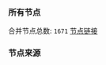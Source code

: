 ### 所有节点
合并节点总数: `1671`
[节点链接](https://raw.githubusercontent.com/rzhy1/11/master/sub/sub_merge_base64.txt)

### 节点来源